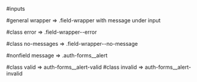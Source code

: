 #inputs

#general wrapper => .field-wrapper with message under input

#class error => .field-wrapper--error

#class no-messages => .field-wrapper--no-message



#nonfield message => .auth-forms__alert

#class valid => auth-forms__alert-valid
#class invalid => auth-forms__alert-invalid
